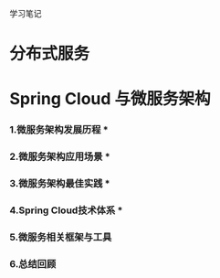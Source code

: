 学习笔记

# 分布式服务



# Spring Cloud 与微服务架构

### 1.微服务架构发展历程 *

### 2.微服务架构应用场景 *

### 3.微服务架构最佳实践 *

### 4.Spring Cloud技术体系 *

### 5.微服务相关框架与工具

### 6.总结回顾


